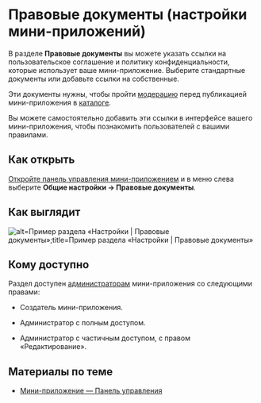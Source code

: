 
<!-- ---
title: 'Мини-приложения | Панель управления  | Настройки | Правовые документы'
is_hidden: false
is_search_available: true
menu: 'main_menu'
visible_to_search_robots: true
meta_description: 
redirect_to: 
lang: ru
--- -->


# Правовые документы (настройки мини-приложений)

В разделе **Правовые документы** вы можете указать ссылки на пользовательское соглашение и политику конфиденциальности, которые использует ваше мини-приложение. Выберите стандартные документы или добавьте ссылки на собственные.

Эти документы нужны, чтобы пройти [модерацию](mini-apps/settings/moderation) перед публикацией мини-приложения в [каталоге](mini-apps/catalog/getting-started).

Вы можете самостоятельно добавить эти ссылки в интерфейсе вашего мини-приложения, чтобы познакомить пользователей с вашими правилами.

## Как открыть

[Откройте панель управления мини-приложением](mini-apps/settings/overview) и в меню слева выберите **Общие настройки&nbsp;&rarr; Правовые документы**.

## Как выглядит

<!--exclusions/_images/mini-apps/settings/general/legal-docs-page.png-->
![alt=Пример раздела «Настройки | Правовые документы»;title=Пример раздела «Настройки | Правовые документы»](4a99fa2150c1df1d81b6eaacb67771b60758b6b8e19a703b1798b496 "826933482598308300")

## Кому доступно

Раздел доступен [администраторам](mini-apps/settings/managers) мини-приложения со следующими правами:

* Создатель мини-приложения.

* Администратор с полным доступом.

* Администратор с частичным доступом, с правом «Редактирование».

## Материалы по теме

* [Мини-приложение  — Панель управления](mini-apps/settings/overview)

